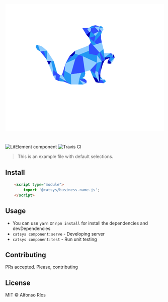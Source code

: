 ![business-name screenshot](business-name.svg)
# <business-name>

![LitElement component](https://img.shields.io/badge/litElement-component-blue.svg)
![Travis CI](https://travis-ci.org/github_username/business-name.svg?branch=master)

> This is an example file with default selections.

## Install

```html
    <script type="module">
        import '@catsys/business-name.js';
    </script>
```

## Usage

- You can use `yarn` or `npm install` for install the dependencies and devDependencies
- `catsys component:serve` - Developing server
- `catsys component:test` - Run unit testing

## Contributing

PRs accepted. Please, contributing

## License

MIT © Alfonso Ríos
